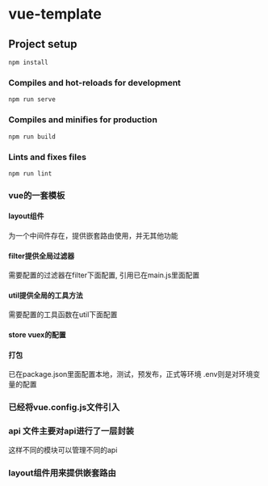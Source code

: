 # vue-template

## Project setup
```
npm install
```

### Compiles and hot-reloads for development
```
npm run serve
```

### Compiles and minifies for production
```
npm run build
```

### Lints and fixes files
```
npm run lint
```

### vue的一套模板

#### layout组件 
为一个中间件存在，提供嵌套路由使用，并无其他功能

#### filter提供全局过滤器
需要配置的过滤器在filter下面配置, 引用已在main.js里面配置

#### util提供全局的工具方法
需要配置的工具函数在util下面配置

#### store vuex的配置


#### 打包
已在package.json里面配置本地，测试，预发布，正式等环境
.env则是对环境变量的配置

### 已经将vue.config.js文件引入

### api 文件主要对api进行了一层封装
这样不同的模块可以管理不同的api

### layout组件用来提供嵌套路由


